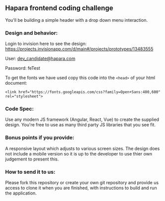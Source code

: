 ## Hapara frontend coding challenge

You'll be building a simple header with a drop down menu interaction.

### Design and behavior:

Login to invision here to see the design: https://projects.invisionapp.com/d/main#/projects/prototypes/13483555

User: dev_candidate@hapara.com

Password: feTest

To get the fonts we have used copy this code into the `<head>` of your html document:

`<link href="https://fonts.googleapis.com/css?family=Open+Sans:400,600" rel="stylesheet">`

### Code Spec:

Use any modern JS framework (Angular, React, Vue) to create the supplied design.
You're free to use as many third party JS libraries that you see fit.

### Bonus points if you provide: 

A responsive layout which adjusts to various screen sizes. The design does not include a mobile version so it is up to
the developer to use thier own judgement to present this.

### How to send it to us:

Please fork this repository or create your own git repository and provide us access to clone it when you are finished, with instructions to build and run the application.
